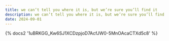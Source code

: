 ```yaml
---
title: we can’t tell you where it is, but we’re sure you’ll find it
description: we can’t tell you where it is, but we’re sure you’ll find it
date: 2024-09-01
---
```

<body style="margin:0">
{% docs2 '1uBRKGG_Kw6SJ1XCDzpjoD7AcfJW0-5MnOAcaCTXd5c8' %}